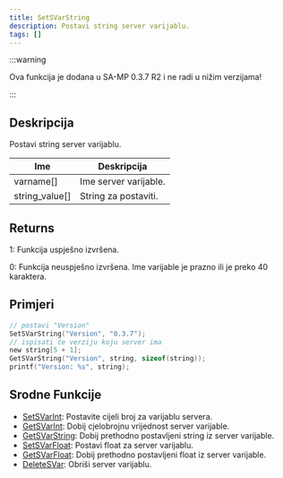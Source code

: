 ```yaml
---
title: SetSVarString
description: Postavi string server varijablu.
tags: []
---
```


:::warning

Ova funkcija je dodana u SA-MP 0.3.7 R2 i ne radi u nižim verzijama!

:::

## Deskripcija

Postavi string server varijablu.

| Ime            | Deskripcija           |
| -------------- | --------------------- |
| varname[]      | Ime server varijable. |
| string_value[] | String za postaviti.  |

## Returns

1: Funkcija uspješno izvršena.

0: Funkcija neuspješno izvršena. Ime varijable je prazno ili je preko 40 karaktera.

## Primjeri

```c
// postavi "Version"
SetSVarString("Version", "0.3.7");
// ispisati će verziju koju server ima
new string[5 + 1];
GetSVarString("Version", string, sizeof(string));
printf("Version: %s", string);
```

## Srodne Funkcije

- [SetSVarInt](SetSVarInt): Postavite cijeli broj za varijablu servera.
- [GetSVarInt](GetSVarInt): Dobij cjelobrojnu vrijednost server varijable.
- [GetSVarString](GetSVarString): Dobij prethodno postavljeni string iz server varijable.
- [SetSVarFloat](SetSVarFloat): Postavi float za server varijablu.
- [GetSVarFloat](GetSVarFloat): Dobij prethodno postavljeni float iz server varijable.
- [DeleteSVar](DeleteSVar): Obriši server varijablu.
